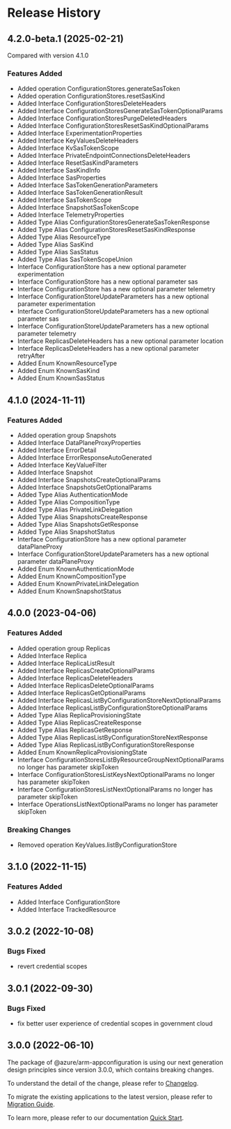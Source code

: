 # Release History
    
## 4.2.0-beta.1 (2025-02-21)
Compared with version 4.1.0
    
### Features Added

  - Added operation ConfigurationStores.generateSasToken
  - Added operation ConfigurationStores.resetSasKind
  - Added Interface ConfigurationStoresDeleteHeaders
  - Added Interface ConfigurationStoresGenerateSasTokenOptionalParams
  - Added Interface ConfigurationStoresPurgeDeletedHeaders
  - Added Interface ConfigurationStoresResetSasKindOptionalParams
  - Added Interface ExperimentationProperties
  - Added Interface KeyValuesDeleteHeaders
  - Added Interface KvSasTokenScope
  - Added Interface PrivateEndpointConnectionsDeleteHeaders
  - Added Interface ResetSasKindParameters
  - Added Interface SasKindInfo
  - Added Interface SasProperties
  - Added Interface SasTokenGenerationParameters
  - Added Interface SasTokenGenerationResult
  - Added Interface SasTokenScope
  - Added Interface SnapshotSasTokenScope
  - Added Interface TelemetryProperties
  - Added Type Alias ConfigurationStoresGenerateSasTokenResponse
  - Added Type Alias ConfigurationStoresResetSasKindResponse
  - Added Type Alias ResourceType
  - Added Type Alias SasKind
  - Added Type Alias SasStatus
  - Added Type Alias SasTokenScopeUnion
  - Interface ConfigurationStore has a new optional parameter experimentation
  - Interface ConfigurationStore has a new optional parameter sas
  - Interface ConfigurationStore has a new optional parameter telemetry
  - Interface ConfigurationStoreUpdateParameters has a new optional parameter experimentation
  - Interface ConfigurationStoreUpdateParameters has a new optional parameter sas
  - Interface ConfigurationStoreUpdateParameters has a new optional parameter telemetry
  - Interface ReplicasDeleteHeaders has a new optional parameter location
  - Interface ReplicasDeleteHeaders has a new optional parameter retryAfter
  - Added Enum KnownResourceType
  - Added Enum KnownSasKind
  - Added Enum KnownSasStatus
    
    
## 4.1.0 (2024-11-11)
    
### Features Added

  - Added operation group Snapshots
  - Added Interface DataPlaneProxyProperties
  - Added Interface ErrorDetail
  - Added Interface ErrorResponseAutoGenerated
  - Added Interface KeyValueFilter
  - Added Interface Snapshot
  - Added Interface SnapshotsCreateOptionalParams
  - Added Interface SnapshotsGetOptionalParams
  - Added Type Alias AuthenticationMode
  - Added Type Alias CompositionType
  - Added Type Alias PrivateLinkDelegation
  - Added Type Alias SnapshotsCreateResponse
  - Added Type Alias SnapshotsGetResponse
  - Added Type Alias SnapshotStatus
  - Interface ConfigurationStore has a new optional parameter dataPlaneProxy
  - Interface ConfigurationStoreUpdateParameters has a new optional parameter dataPlaneProxy
  - Added Enum KnownAuthenticationMode
  - Added Enum KnownCompositionType
  - Added Enum KnownPrivateLinkDelegation
  - Added Enum KnownSnapshotStatus
    
    
## 4.0.0 (2023-04-06)
    
### Features Added

  - Added operation group Replicas
  - Added Interface Replica
  - Added Interface ReplicaListResult
  - Added Interface ReplicasCreateOptionalParams
  - Added Interface ReplicasDeleteHeaders
  - Added Interface ReplicasDeleteOptionalParams
  - Added Interface ReplicasGetOptionalParams
  - Added Interface ReplicasListByConfigurationStoreNextOptionalParams
  - Added Interface ReplicasListByConfigurationStoreOptionalParams
  - Added Type Alias ReplicaProvisioningState
  - Added Type Alias ReplicasCreateResponse
  - Added Type Alias ReplicasGetResponse
  - Added Type Alias ReplicasListByConfigurationStoreNextResponse
  - Added Type Alias ReplicasListByConfigurationStoreResponse
  - Added Enum KnownReplicaProvisioningState
  - Interface ConfigurationStoresListByResourceGroupNextOptionalParams no longer has parameter skipToken
  - Interface ConfigurationStoresListKeysNextOptionalParams no longer has parameter skipToken
  - Interface ConfigurationStoresListNextOptionalParams no longer has parameter skipToken
  - Interface OperationsListNextOptionalParams no longer has parameter skipToken

### Breaking Changes

  - Removed operation KeyValues.listByConfigurationStore
    
    
## 3.1.0 (2022-11-15)
    
### Features Added

  - Added Interface ConfigurationStore
  - Added Interface TrackedResource
    
## 3.0.2 (2022-10-08)

### Bugs Fixed

  -  revert credential scopes

## 3.0.1 (2022-09-30)

### Bugs Fixed

  -  fix better user experience of credential scopes in government cloud

## 3.0.0 (2022-06-10)

The package of @azure/arm-appconfiguration is using our next generation design principles since version 3.0.0, which contains breaking changes.

To understand the detail of the change, please refer to [Changelog](https://aka.ms/js-track2-changelog).

To migrate the existing applications to the latest version, please refer to [Migration Guide](https://aka.ms/js-track2-migration-guide).

To learn more, please refer to our documentation [Quick Start](https://aka.ms/azsdk/js/mgmt/quickstart).
